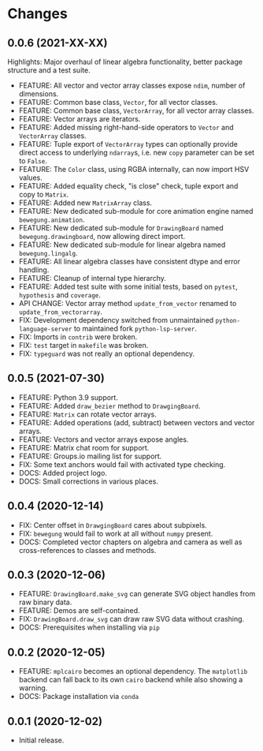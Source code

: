 # Changes

## 0.0.6 (2021-XX-XX)

Highlights: Major overhaul of linear algebra functionality, better package structure and a test suite.

- FEATURE: All vector and vector array classes expose `ndim`, number of dimensions.
- FEATURE: Common base class, `Vector`, for all vector classes.
- FEATURE: Common base class, `VectorArray`, for all vector array classes.
- FEATURE: Vector arrays are iterators.
- FEATURE: Added missing right-hand-side operators to `Vector` and `VectorArray` classes.
- FEATURE: Tuple export of `VectorArray` types can optionally provide direct access to underlying ``ndarray``s, i.e. new ``copy`` parameter can be set to ``False``.
- FEATURE: The `Color` class, using RGBA internally, can now import HSV values.
- FEATURE: Added equality check, "is close" check, tuple export and copy to `Matrix`.
- FEATURE: Added new `MatrixArray` class.
- FEATURE: New dedicated sub-module for core animation engine named `bewegung.animation`.
- FEATURE: New dedicated sub-module for `DrawingBoard` named `bewegung.drawingboard`, now allowing direct import.
- FEATURE: New dedicated sub-module for linear algebra named `bewegung.lingalg`.
- FEATURE: All linear algebra classes have consistent dtype and error handling.
- FEATURE: Cleanup of internal type hierarchy.
- FEATURE: Added test suite with some initial tests, based on `pytest`, `hypothesis` and `coverage`.
- API CHANGE: Vector array method `update_from_vector` renamed to `update_from_vectorarray`.
- FIX: Development dependency switched from unmaintained `python-language-server` to maintained fork `python-lsp-server`.
- FIX: Imports in `contrib` were broken.
- FIX: `test` target in `makefile` was broken.
- FIX: `typeguard` was not really an optional dependency.

## 0.0.5 (2021-07-30)

- FEATURE: Python 3.9 support.
- FEATURE: Added `draw_bezier` method to `DrawgingBoard`.
- FEATURE: `Matrix` can rotate vector arrays.
- FEATURE: Added operations (add, subtract) between vectors and vector arrays.
- FEATURE: Vectors and vector arrays expose angles.
- FEATURE: Matrix chat room for support.
- FEATURE: Groups.io mailing list for support.
- FIX: Some text anchors would fail with activated type checking.
- DOCS: Added project logo.
- DOCS: Small corrections in various places.

## 0.0.4 (2020-12-14)

- FIX: Center offset in `DrawgingBoard` cares about subpixels.
- FIX: `bewegung` would fail to work at all without `numpy` present.
- DOCS: Completed vector chapters on algebra and camera as well as cross-references to classes and methods.

## 0.0.3 (2020-12-06)

- FEATURE: `DrawingBoard.make_svg` can generate SVG object handles from raw binary data.
- FEATURE: Demos are self-contained.
- FIX: `DrawingBoard.draw_svg` can draw raw SVG data without crashing.
- DOCS: Prerequisites when installing via `pip`

## 0.0.2 (2020-12-05)

- FEATURE: `mplcairo` becomes an optional dependency. The `matplotlib` backend can fall back to its own `cairo` backend while also showing a warning.
- DOCS: Package installation via `conda`

## 0.0.1 (2020-12-02)

- Initial release.
